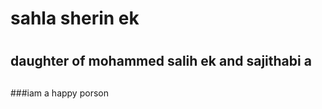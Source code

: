 # sahla sherin ek <h1>
 ## daughter of mohammed salih ek and sajithabi a <h2>
###iam a happy porson <h3>
